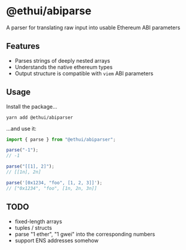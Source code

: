 # @ethui/abiparse

A parser for translating raw input into usable Ethereum ABI parameters

## Features

- Parses strings of deeply nested arrays
- Understands the native ethereum types
- Output structure is compatible with `viem` ABI parameters

## Usage

Install the package...

```
yarn add @ethui/abiparser
```

...and use it:

```typescript
import { parse } from "@ethui/abiparser";

parse("-1");
// -1

parse("[[1], 2]");
// [[1n], 2n]

parse('[0x1234, "foo", [1, 2, 3]]');
// ["0x1234", "foo", [1n, 2n, 3n]]
```

## TODO

- fixed-length arrays
- tuples / structs
- parse "1 ether", "1 gwei" into the corresponding numbers
- support ENS addresses somehow

